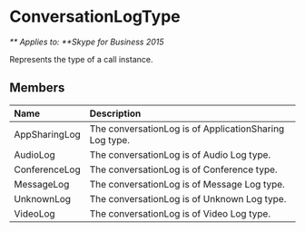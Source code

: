 
# ConversationLogType


_** Applies to: **Skype for Business 2015_

Represents the type of a call instance.
            
## Members



|**Name**|**Description**|
|:-----|:-----|
|AppSharingLog|The conversationLog is of ApplicationSharing Log type.|
|AudioLog|The conversationLog is of Audio Log type.|
|ConferenceLog|The conversationLog is of Conference type.|
|MessageLog|The conversationLog is of Message Log type.|
|UnknownLog|The conversationLog is of Unknown Log type.|
|VideoLog|The conversationLog is of Video Log type.|
